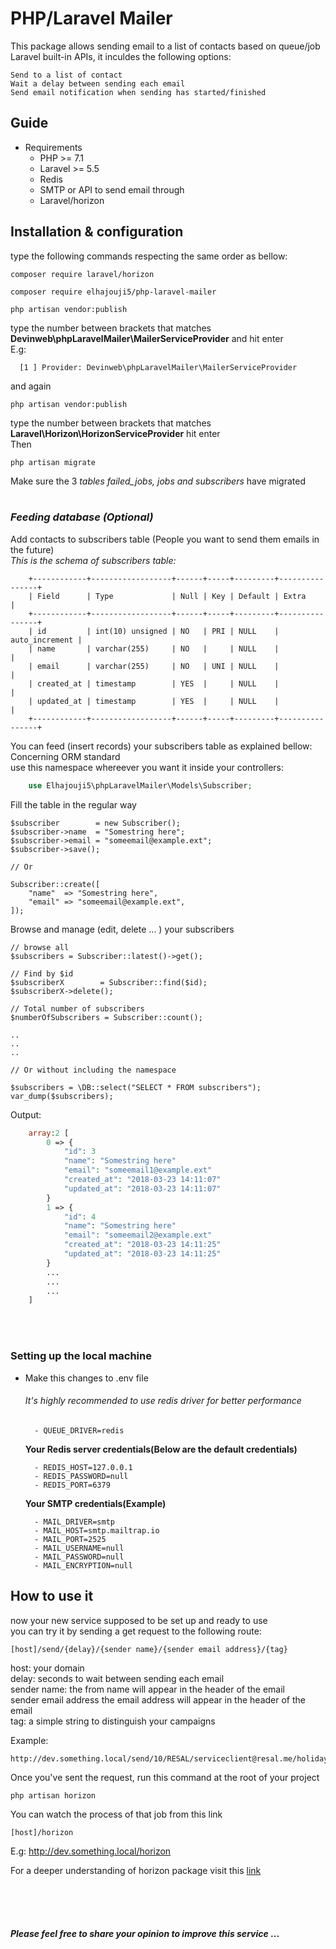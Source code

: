 # PHP/Laravel Mailer
This package allows sending email to a list of contacts
based on queue/job Laravel built-in APIs, it inculdes the following options:

    Send to a list of contact
    Wait a delay between sending each email
    Send email notification when sending has started/finished

## Guide
- Requirements 
    - PHP >= 7.1
    - Laravel >= 5.5
    - Redis
    - SMTP or API to send email through
    - Laravel/horizon

## Installation & configuration 


type the following commands respecting the same order as bellow:<br>
```
composer require laravel/horizon
```

```
composer require elhajouji5/php-laravel-mailer
```


```
php artisan vendor:publish
```
type the number between brackets that matches **Devinweb\phpLaravelMailer\MailerServiceProvider** and hit enter<br>
E.g:<br>
```
  [1 ] Provider: Devinweb\phpLaravelMailer\MailerServiceProvider
```

and again
```
php artisan vendor:publish
```
type the number between brackets that matches **Laravel\Horizon\HorizonServiceProvider** hit enter<br>
Then
```
php artisan migrate
```
Make sure the 3 *tables failed_jobs, jobs and subscribers* have migrated
<br><br>

### *Feeding database (Optional)*

Add contacts to subscribers table (People you want to send them emails in the future)<br>
*This is the schema of subscribers table:*<br>

        +------------+------------------+------+-----+---------+----------------+
        | Field      | Type             | Null | Key | Default | Extra          |
        +------------+------------------+------+-----+---------+----------------+
        | id         | int(10) unsigned | NO   | PRI | NULL    | auto_increment |
        | name       | varchar(255)     | NO   |     | NULL    |                |
        | email      | varchar(255)     | NO   | UNI | NULL    |                |
        | created_at | timestamp        | YES  |     | NULL    |                |
        | updated_at | timestamp        | YES  |     | NULL    |                |
        +------------+------------------+------+-----+---------+----------------+

You can feed (insert records) your subscribers table as explained bellow:<br>
Concerning ORM standard<br>
use this namespace whereever you want it inside your controllers:
```php
    use Elhajouji5\phpLaravelMailer\Models\Subscriber;
```
Fill the table in the regular way

```
$subscriber        = new Subscriber();
$subscriber->name  = "Somestring here";
$subscriber->email = "someemail@example.ext";
$subscriber->save();

// Or 

Subscriber::create([
    "name"  => "Somestring here",
    "email" => "someemail@example.ext",
]);
```

Browse and manage (edit, delete ... ) your subscribers

```
// browse all
$subscribers = Subscriber::latest()->get();

// Find by $id
$subscriberX        = Subscriber::find($id);
$subscriberX->delete();

// Total number of subscribers
$numberOfSubscribers = Subscriber::count();

..
..
..

// Or without including the namespace 

$subscribers = \DB::select("SELECT * FROM subscribers");
var_dump($subscribers);
```
Output:
```php
    array:2 [
        0 => {
            "id": 3
            "name": "Somestring here"
            "email": "someemail1@example.ext"
            "created_at": "2018-03-23 14:11:07"
            "updated_at": "2018-03-23 14:11:07"
        }
        1 => {
            "id": 4
            "name": "Somestring here"
            "email": "someemail2@example.ext"
            "created_at": "2018-03-23 14:11:25"
            "updated_at": "2018-03-23 14:11:25"
        }
        ...
        ...
        ...
    ]
```

<br><br>

### Setting up the local machine
- Make this changes to .env file

    ###### *It's highly recommended to use redis driver for better performance*

        - QUEUE_DRIVER=redis

    **Your Redis server credentials(Below are the default credentials)**

        - REDIS_HOST=127.0.0.1
        - REDIS_PASSWORD=null
        - REDIS_PORT=6379

    **Your SMTP credentials(Example)**

        - MAIL_DRIVER=smtp
        - MAIL_HOST=smtp.mailtrap.io
        - MAIL_PORT=2525
        - MAIL_USERNAME=null
        - MAIL_PASSWORD=null
        - MAIL_ENCRYPTION=null

## How to use it

now your new service supposed to be set up and ready to use<br>
you can try it by sending a get request to the following route:<br>
```
[host]/send/{delay}/{sender name}/{sender email address}/{tag}
```

host: your domain<br>
delay: seconds to wait between sending each email<br>
sender name: the from name will appear in the header of the email<br>
sender email address  the email address will appear in the header of the email<br>
tag: a simple string to distinguish your campaigns<br>

Example:
```
http://dev.something.local/send/10/RESAL/serviceclient@resal.me/holiday
```

Once you've sent the request, run this command at the root of your project
```
php artisan horizon
````

You can watch the process of that job from this link
```
[host]/horizon    
```
E.g: http://dev.something.local/horizon

For a deeper understanding of horizon package visit this [ link ](https://laravel.com/docs/5.5/horizon)
 
<br><br><br>
#### _Please feel free to share your opinion to improve this service_ ...


<!-- 
    ### Send emails

        1. Intantiate an object of the class
                Reference to the mailer class in your controller
    ```php
            use App\Jobs\mailer;
    ```
                You can instantiate a nulled mailer object (without passing it any data)
    ```php
            $emailSender = new mailer();
    ```
                or pass an array of data to the mailer object when creating it
    ```php
            $emailSender = new mailer($data);
    ```
                However if you create a nulled mailer object you need 
                to provide the required data to that object,
                otherwise no any email will be sent

        2. Provide your data

            first you prepare your data:
            $list            = User::all(); // Contact (targeted people)
            $support["from"] = // The from name and email address
                            [
                                'address' => "senderEmail@example.com",
                                'name'    => "senderName",
                            ];

            $support["notify"] = "reply-me@support.com" // Where to receive notification
            // when start sending and finished sending, the from address will be used instead if not provided
            $late              = 20; // delay in seconds to wait between sending messages
            //The elay must vary from a server to another addording to its performance

            Either you pass data to the mailer object while creating it like so:
            $data = [ "list" => $list, "support" => $support, "late" => $late ];
            $emailSender = new mailer( $data );
            And you're good to go.
            Or you create a nulled object then set each of its property like so:
            $emailSender = new mailer();
            $emailSender->setProperty("list", $list);
            $emailSender->setProperty("late", $late);
            $emailSender->setProperty("support", $support);
            Then you're good to go

        3. Send the process execution to the server
            dispatch( $senderEmail );
 -->
